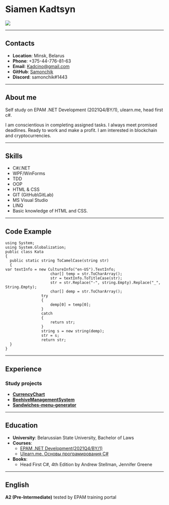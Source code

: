 # Siamen Kadtsyn
![](https://img.hhcdn.ru/photo/727554400.jpeg?t=1688385574&h=la0c9CsRpRhom-miXP4STw) 
***
## Contacts
* **Location**: Minsk, Belarus
* **Phone**: +375-44-776-81-63
* **Email**: Kadcino@gmail.com
* **GitHub**: [Samonchik](https://github.com/Samonchik)
* **Discord**: samonchik#1443
***
## About me
Self study on EPAM .NET Development (2021Q4/BY/1), ulearn.me, head first c#.

I am conscientious in completing assigned tasks. I always meet promised deadlines. Ready to work and make a profit. I am interested in blockchain and cryptocurrencies.
***
## Skills
* C#/.NET
* WPF/WinForms
* TDD
* OOP
* HTML & CSS
* GIT (GitHub\GitLab)
* MS Visual Studio
* LINQ
* Basic knowledge of HTML and CSS.
***
## Code Example
```
using System;
using System.Globalization;
public class Kata
{
  public static string ToCamelCase(string str)
  {
var textInfo = new CultureInfo("en-US").TextInfo;
                    char[] temp = str.ToCharArray();
                    str = textInfo.ToTitleCase(str);
                    str = str.Replace("-", string.Empty).Replace("_", String.Empty);
                    char[] demp = str.ToCharArray();
                try
                {
                    demp[0] = temp[0];
                }
                catch
                {
                    return str;
                }
                string s = new string(demp);
                str = s;
                return str;
  }
}
```
***
## Experience
### Study projects
* [**CurrencyChart**](https://github.com/Samonchik/CurrencyChart)
* [**BeehiveManagementSystem**](https://github.com/Samonchik/BeehiveManagementSystem)
* [**Sandwiches-menu-generator**](https://github.com/Samonchik/Sandwiches-menu-generator)
***
## Education
* **University**: Belarussian State University, Bachelor of Laws
* **Courses**:        
    + [EPAM .NET Development(2021Q4/BY/1)](https://training.epam.com/Training/Details/2665?lang=ru)
    + [Ulearn.me. Основы програмирования C#](https://ulearn.me/)
* **Books**:
    + Head First C#, 4th Edition by Andrew Stellman, Jennifer Greene
***
## English
**A2 (Pre-Intermediate)** tested by EPAM training portal
